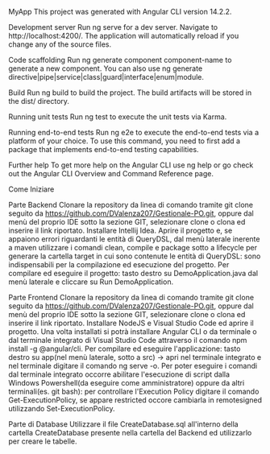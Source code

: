 MyApp
This project was generated with Angular CLI version 14.2.2.

Development server
Run ng serve for a dev server. Navigate to http://localhost:4200/. The application will automatically reload if you change any of the source files.

Code scaffolding
Run ng generate component component-name to generate a new component. You can also use ng generate directive|pipe|service|class|guard|interface|enum|module.

Build
Run ng build to build the project. The build artifacts will be stored in the dist/ directory.

Running unit tests
Run ng test to execute the unit tests via Karma.

Running end-to-end tests
Run ng e2e to execute the end-to-end tests via a platform of your choice. To use this command, you need to first add a package that implements end-to-end testing capabilities.

Further help
To get more help on the Angular CLI use ng help or go check out the Angular CLI Overview and Command Reference page.

Come Iniziare

Parte Backend
Clonare la repository da linea di comando tramite git clone seguito da https://github.com/DValenza207/Gestionale-PO.git,
oppure dal menù del proprio IDE sotto la sezione GIT, selezionare clone o clona ed inserire il link riportato.
Installare Intellij Idea.
Aprire il progetto e, se appaiono errori riguardanti le entità di QueryDSL, dal menù laterale inerente a maven utilizzare i comandi clean, compile e package sotto a lifecycle per generare la cartella target in cui sono contenute le entità di QueryDSL: sono indispensabili per la compilazione ed esecuzione del progetto.
Per compilare ed eseguire il progetto: tasto destro su DemoApplication.java dal menù laterale e cliccare su Run DemoApplication.

Parte Frontend
Clonare la repository da linea di comando tramite git clone seguito da https://github.com/DValenza207/Gestionale-PO.git,
oppure dal menù del proprio IDE sotto la sezione GIT, selezionare clone o clona ed inserire il link riportato.
Installare NodeJS e Visual Studio Code ed aprire il progetto.
Una volta installati si potrà installare Angular CLI o da terminale o dal terminale integrato di Visual Studio Code attraverso il comando
npm install -g @angular/cli.
Per compilare ed eseguire l'applicazione: tasto destro su app(nel menù laterale, sotto a src) -> apri nel terminale integrato e nel terminale digitare il comando ng serve -o.
Per poter eseguire i comandi dal terminale integrato occorre abilitare l'esecuzione di script dalla Windows Powershell(da eseguire come amministratore) oppure da altri terminali(es. git bash): per controllare l'Execution Policy digitare il comando Get-ExecutionPolicy, se appare restricted occore cambiarla in remotesigned utilizzando Set-ExecutionPolicy.

Parte di Database
Utilizzare il file CreateDatabase.sql all'interno della cartella CreateDatabase presente nella cartella del Backend ed utilizzarlo per creare le tabelle.

